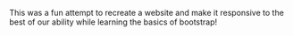 This was a fun attempt to recreate a website and make it responsive to the best of our ability while learning the basics
of bootstrap!
